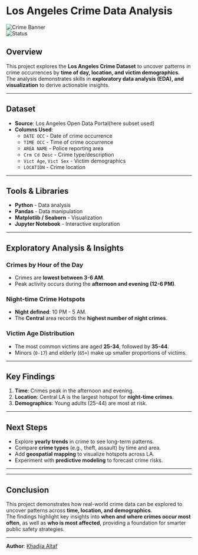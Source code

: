 # Los Angeles Crime Data Analysis  

![Crime Banner](https://img.shields.io/badge/Data%20Science-Crime%20Analysis-blue)  
![Status](https://img.shields.io/badge/Project-Completed-brightgreen)  

## Overview  
This project explores the **Los Angeles Crime Dataset** to uncover patterns in crime occurrences by **time of day, location, and victim demographics**.  
The analysis demonstrates skills in **exploratory data analysis (EDA), and visualization** to derive actionable insights.  

---

## Dataset  
- **Source**: Los Angeles Open Data Portal(here subset used)
- **Columns Used**:  
  - `DATE OCC` - Date of crime occurrence  
  - `TIME OCC` - Time of crime occurrence  
  - `AREA NAME` - Police reporting area  
  - `Crm Cd Desc` - Crime type/description  
  - `Vict Age`, `Vict Sex` - Victim demographics  
  - `LOCATION` - Crime location  

---

## Tools & Libraries  
- **Python** - Data analysis  
- **Pandas** - Data manipulation  
- **Matplotlib / Seaborn** - Visualization  
- **Jupyter Notebook** - Interactive exploration  

---

## Exploratory Analysis & Insights  

### Crimes by Hour of the Day  
- Crimes are **lowest between 3-6 AM**.  
- Peak activity occurs during the **afternoon and evening (12-6 PM)**.  

### Night-time Crime Hotspots  
- **Night defined**: 10 PM - 5 AM.  
- The **Central** area records the **highest number of night crimes**.  

### Victim Age Distribution  
- The most common victims are aged **25-34**, followed by **35-44**.  
- Minors (`0-17`) and elderly (`65+`) make up smaller proportions of victims.  

---

## Key Findings  
1. **Time**: Crimes peak in the afternoon and evening.  
2. **Location**: Central LA is the largest hotspot for **night-time crimes**.  
3. **Demographics**: Young adults (25-44) are most at risk.  

---

## Next Steps  
- Explore **yearly trends** in crime to see long-term patterns.  
- Compare **crime types** (e.g., theft, assault) by time and area.  
- Add **geospatial mapping** to visualize hotspots across LA.  
- Experiment with **predictive modeling** to forecast crime risks.  

---

 
---

## Conclusion  
This project demonstrates how real-world crime data can be explored to uncover patterns across **time, location, and demographics**.  
The findings highlight key insights into **when and where crimes occur most often**, as well as **who is most affected**, providing a foundation for smarter public safety strategies.  

---

**Author**: [Khadija Altaf](https://github.com/KhadijaAltaf)  

